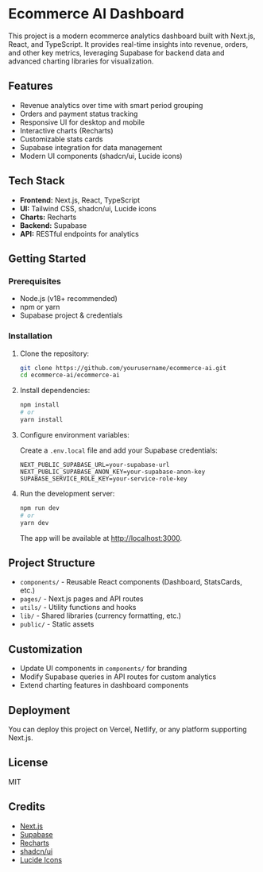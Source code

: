 # Ecommerce AI Dashboard

This project is a modern ecommerce analytics dashboard built with Next.js, React, and TypeScript. It provides real-time insights into revenue, orders, and other key metrics, leveraging Supabase for backend data and advanced charting libraries for visualization.

## Features

- Revenue analytics over time with smart period grouping
- Orders and payment status tracking
- Responsive UI for desktop and mobile
- Interactive charts (Recharts)
- Customizable stats cards
- Supabase integration for data management
- Modern UI components (shadcn/ui, Lucide icons)

## Tech Stack

- **Frontend:** Next.js, React, TypeScript
- **UI:** Tailwind CSS, shadcn/ui, Lucide icons
- **Charts:** Recharts
- **Backend:** Supabase
- **API:** RESTful endpoints for analytics

## Getting Started

### Prerequisites

- Node.js (v18+ recommended)
- npm or yarn
- Supabase project & credentials

### Installation

1. Clone the repository:

   ```bash
   git clone https://github.com/yourusername/ecommerce-ai.git
   cd ecommerce-ai/ecommerce-ai
   ```

2. Install dependencies:

   ```bash
   npm install
   # or
   yarn install
   ```

3. Configure environment variables:

   Create a `.env.local` file and add your Supabase credentials:

   ```
   NEXT_PUBLIC_SUPABASE_URL=your-supabase-url
   NEXT_PUBLIC_SUPABASE_ANON_KEY=your-supabase-anon-key
   SUPABASE_SERVICE_ROLE_KEY=your-service-role-key
   ```

4. Run the development server:

   ```bash
   npm run dev
   # or
   yarn dev
   ```

   The app will be available at [http://localhost:3000](http://localhost:3000).

## Project Structure

- `components/` - Reusable React components (Dashboard, StatsCards, etc.)
- `pages/` - Next.js pages and API routes
- `utils/` - Utility functions and hooks
- `lib/` - Shared libraries (currency formatting, etc.)
- `public/` - Static assets

## Customization

- Update UI components in `components/` for branding
- Modify Supabase queries in API routes for custom analytics
- Extend charting features in dashboard components

## Deployment

You can deploy this project on Vercel, Netlify, or any platform supporting Next.js.

## License

MIT

## Credits

- [Next.js](https://nextjs.org/)
- [Supabase](https://supabase.com/)
- [Recharts](https://recharts.org/)
- [shadcn/ui](https://ui.shadcn.com/)
- [Lucide Icons](https://lucide.dev/)
